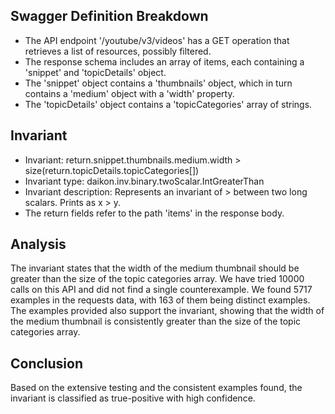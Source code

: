 ## Swagger Definition Breakdown
- The API endpoint '/youtube/v3/videos' has a GET operation that retrieves a list of resources, possibly filtered.
- The response schema includes an array of items, each containing a 'snippet' and 'topicDetails' object.
- The 'snippet' object contains a 'thumbnails' object, which in turn contains a 'medium' object with a 'width' property.
- The 'topicDetails' object contains a 'topicCategories' array of strings.

## Invariant
- Invariant: return.snippet.thumbnails.medium.width > size(return.topicDetails.topicCategories[])
- Invariant type: daikon.inv.binary.twoScalar.IntGreaterThan
- Invariant description: Represents an invariant of > between two long scalars. Prints as x > y.
- The return fields refer to the path 'items' in the response body.

## Analysis
The invariant states that the width of the medium thumbnail should be greater than the size of the topic categories array. We have tried 10000 calls on this API and did not find a single counterexample. We found 5717 examples in the requests data, with 163 of them being distinct examples. The examples provided also support the invariant, showing that the width of the medium thumbnail is consistently greater than the size of the topic categories array.

## Conclusion
Based on the extensive testing and the consistent examples found, the invariant is classified as true-positive with high confidence.
